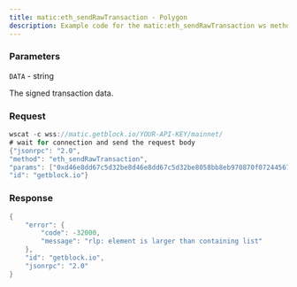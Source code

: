```yaml
---
title: matic:eth_sendRawTransaction - Polygon
description: Example code for the matic:eth_sendRawTransaction ws method. Сomplete guide on how to use matic:eth_sendRawTransaction ws in GetBlock.io Web3 documentation.
---
```


### Parameters


`DATA` - string

The signed transaction data.

### Request

``` java
wscat -c wss://matic.getblock.io/YOUR-API-KEY/mainnet/ 
# wait for connection and send the request body 
{"jsonrpc": "2.0",
"method": "eth_sendRawTransaction",
"params": ["0xd46e8dd67c5d32be8d46e8dd67c5d32be8058bb8eb970870f072445675058bb8eb970870f072445675"],
"id": "getblock.io"}
```

###  Response

``` java
{
    "error": {
        "code": -32000,
        "message": "rlp: element is larger than containing list"
    },
    "id": "getblock.io",
    "jsonrpc": "2.0"
}
```

